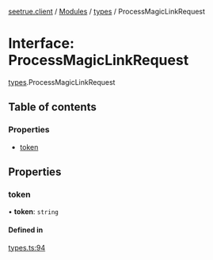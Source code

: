 [seetrue.client](../README.md) / [Modules](../modules.md) / [types](../modules/types.md) / ProcessMagicLinkRequest

# Interface: ProcessMagicLinkRequest

[types](../modules/types.md).ProcessMagicLinkRequest

## Table of contents

### Properties

- [token](types.ProcessMagicLinkRequest.md#token)

## Properties

### token

• **token**: `string`

#### Defined in

[types.ts:94](https://github.com/TheOnlyBeardedBeast/SeeTrue/blob/3dbc6e2/SeeTrue.Client/src/types.ts#L94)
